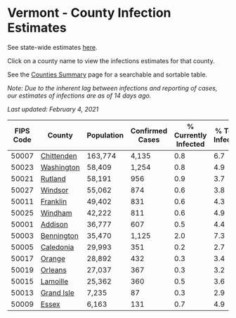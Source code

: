 # Vermont - County Infection Estimates

See state-wide estimates [here](/infections/us-vt).

Click on a county name to view the infections estimates for that county.

See the [Counties Summary](/infections/summary-counties) page for a searchable and sortable table.

*Note: Due to the inherent lag between infections and reporting of cases, our estimates of infections are as of 14 days ago.*

*Last updated: February 4, 2021*

|   FIPS Code |                   County |   Population |   Confirmed Cases |   % Currently Infected |   % Total Infected |
|-------------|--------------------------|--------------|-------------------|------------------------|--------------------|
|       50007 | [Chittenden](chittenden) |      163,774 |             4,135 |                    0.8 |                6.7 |
|       50023 | [Washington](washington) |       58,409 |             1,254 |                    0.8 |                4.9 |
|       50021 |       [Rutland](rutland) |       58,191 |               956 |                    0.9 |                3.7 |
|       50027 |       [Windsor](windsor) |       55,062 |               874 |                    0.6 |                3.8 |
|       50011 |     [Franklin](franklin) |       49,402 |               831 |                    0.6 |                4.3 |
|       50025 |       [Windham](windham) |       42,222 |               811 |                    0.6 |                4.9 |
|       50001 |       [Addison](addison) |       36,777 |               607 |                    0.5 |                4.4 |
|       50003 | [Bennington](bennington) |       35,470 |             1,125 |                    2.0 |                7.3 |
|       50005 |   [Caledonia](caledonia) |       29,993 |               351 |                    0.2 |                2.7 |
|       50017 |         [Orange](orange) |       28,892 |               432 |                    0.3 |                3.4 |
|       50019 |       [Orleans](orleans) |       27,037 |               367 |                    0.3 |                3.2 |
|       50015 |     [Lamoille](lamoille) |       25,362 |               360 |                    0.5 |                3.6 |
|       50013 | [Grand Isle](grand-isle) |        7,235 |                87 |                    0.3 |                2.9 |
|       50009 |           [Essex](essex) |        6,163 |               131 |                    0.7 |                4.9 |